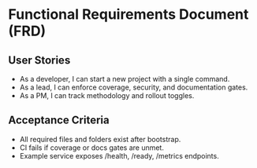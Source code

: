 # Functional Requirements Document (FRD)

## User Stories

- As a developer, I can start a new project with a single command.
- As a lead, I can enforce coverage, security, and documentation gates.
- As a PM, I can track methodology and rollout toggles.

## Acceptance Criteria

- All required files and folders exist after bootstrap.
- CI fails if coverage or docs gates are unmet.
- Example service exposes /health, /ready, /metrics endpoints.
